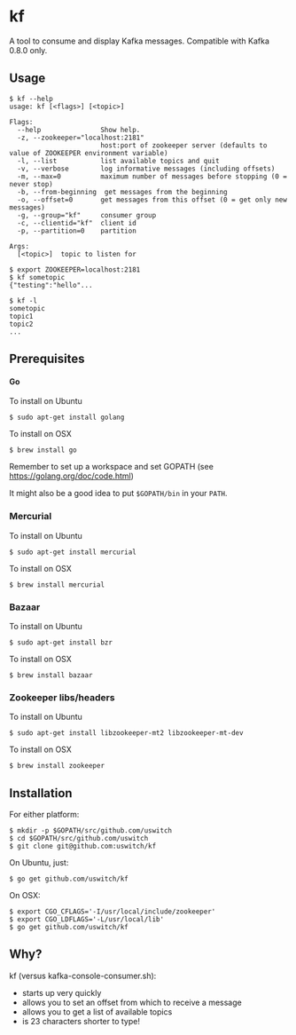 # kf

A tool to consume and display Kafka messages. Compatible with Kafka 0.8.0 only.

## Usage

    $ kf --help
    usage: kf [<flags>] [<topic>]

    Flags:
      --help               Show help.
      -z, --zookeeper="localhost:2181"
                           host:port of zookeeper server (defaults to value of ZOOKEEPER environment variable)
      -l, --list           list available topics and quit
      -v, --verbose        log informative messages (including offsets)
      -m, --max=0          maximum number of messages before stopping (0 = never stop)
      -b, --from-beginning  get messages from the beginning
      -o, --offset=0       get messages from this offset (0 = get only new messages)
      -g, --group="kf"     consumer group
      -c, --clientid="kf"  client id
      -p, --partition=0    partition

    Args:
      [<topic>]  topic to listen for

    $ export ZOOKEEPER=localhost:2181
    $ kf sometopic
    {"testing":"hello"...

    $ kf -l
    sometopic
    topic1
    topic2
    ...

## Prerequisites

#### Go

To install on Ubuntu

    $ sudo apt-get install golang

To install on OSX

    $ brew install go

Remember to set up a workspace and set GOPATH (see https://golang.org/doc/code.html)

It might also be a good idea to put `$GOPATH/bin` in your `PATH`.

### Mercurial

To install on Ubuntu

    $ sudo apt-get install mercurial

To install on OSX

    $ brew install mercurial

### Bazaar

To install on Ubuntu

    $ sudo apt-get install bzr

To install on OSX

    $ brew install bazaar

### Zookeeper libs/headers

To install on Ubuntu

    $ sudo apt-get install libzookeeper-mt2 libzookeeper-mt-dev

To install on OSX

    $ brew install zookeeper

## Installation

For either platform:

    $ mkdir -p $GOPATH/src/github.com/uswitch
    $ cd $GOPATH/src/github.com/uswitch
    $ git clone git@github.com:uswitch/kf

On Ubuntu, just:

    $ go get github.com/uswitch/kf

On OSX:

    $ export CGO_CFLAGS='-I/usr/local/include/zookeeper'
    $ export CGO_LDFLAGS='-L/usr/local/lib'
    $ go get github.com/uswitch/kf

## Why?

kf (versus kafka-console-consumer.sh):

* starts up very quickly
* allows you to set an offset from which to receive a message
* allows you to get a list of available topics
* is 23 characters shorter to type!
